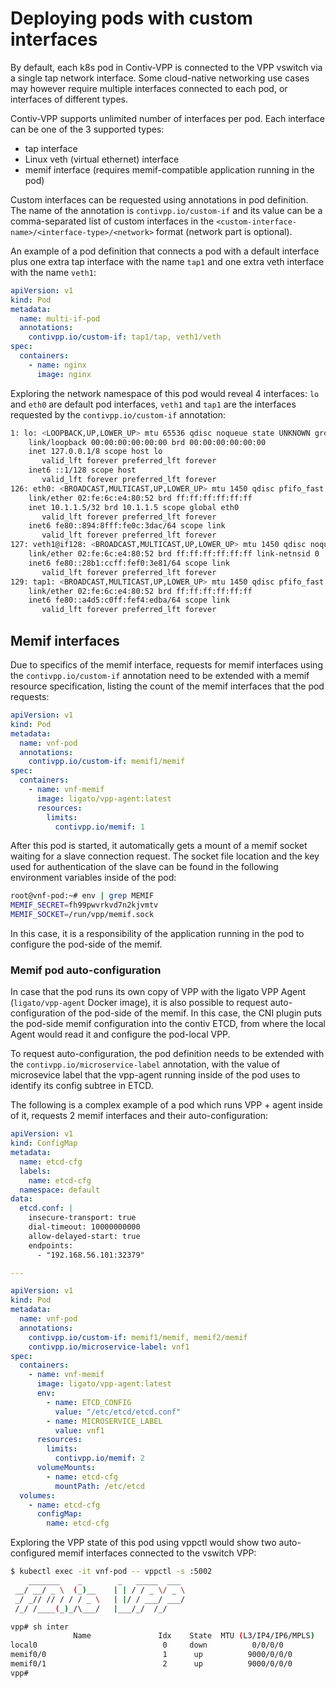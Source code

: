 # Deploying pods with custom interfaces

By default, each k8s pod in Contiv-VPP is connected to the VPP vswitch via a single 
tap network interface. Some cloud-native networking use cases may however require 
multiple interfaces connected to each pod, or interfaces of different types.

Contiv-VPP supports unlimited number of interfaces per pod. Each interface can
be one of the 3 supported types:
 - tap interface
 - Linux veth (virtual ethernet) interface
 - memif interface (requires memif-compatible application running in the pod)
 
Custom interfaces can be requested using annotations in pod definition. The name
of the annotation is `contivpp.io/custom-if` and its value can be a comma-separated
list of custom interfaces in the `<custom-interface-name>/<interface-type>/<network>`
format (network part is optional).

An example of a pod definition that connects a pod with a default interface plus one 
extra tap interface with the name `tap1` and one extra veth interface with the name `veth1`:

```yaml
apiVersion: v1
kind: Pod
metadata:
  name: multi-if-pod
  annotations:
    contivpp.io/custom-if: tap1/tap, veth1/veth
spec:
  containers:
    - name: nginx
      image: nginx
```

Exploring the network namespace of this pod would reveal 4 interfaces: `lo` and `eth0` are default
pod interfaces, `veth1` and `tap1` are the interfaces requested by the `contivpp.io/custom-if` annotation:
```bash
1: lo: <LOOPBACK,UP,LOWER_UP> mtu 65536 qdisc noqueue state UNKNOWN group default qlen 1
    link/loopback 00:00:00:00:00:00 brd 00:00:00:00:00:00
    inet 127.0.0.1/8 scope host lo
       valid_lft forever preferred_lft forever
    inet6 ::1/128 scope host 
       valid_lft forever preferred_lft forever
126: eth0: <BROADCAST,MULTICAST,UP,LOWER_UP> mtu 1450 qdisc pfifo_fast state UNKNOWN group default qlen 1000
    link/ether 02:fe:6c:e4:80:52 brd ff:ff:ff:ff:ff:ff
    inet 10.1.1.5/32 brd 10.1.1.5 scope global eth0
       valid_lft forever preferred_lft forever
    inet6 fe80::894:8fff:fe0c:3dac/64 scope link 
       valid_lft forever preferred_lft forever
127: veth1@if128: <BROADCAST,MULTICAST,UP,LOWER_UP> mtu 1450 qdisc noqueue state UP group default qlen 1000
    link/ether 02:fe:6c:e4:80:52 brd ff:ff:ff:ff:ff:ff link-netnsid 0
    inet6 fe80::28b1:ccff:fef0:3e81/64 scope link 
       valid_lft forever preferred_lft forever
129: tap1: <BROADCAST,MULTICAST,UP,LOWER_UP> mtu 1450 qdisc pfifo_fast state UNKNOWN group default qlen 1000
    link/ether 02:fe:6c:e4:80:52 brd ff:ff:ff:ff:ff:ff
    inet6 fe80::a4d5:c0ff:fef4:edba/64 scope link 
       valid_lft forever preferred_lft forever
```


## Memif interfaces
Due to specifics of the memif interface, requests for memif interfaces using the 
`contivpp.io/custom-if` annotation need to be extended with a memif resource specification,
listing the count of the memif interfaces that the pod requests:

```yaml
apiVersion: v1
kind: Pod
metadata:
  name: vnf-pod
  annotations:
    contivpp.io/custom-if: memif1/memif
spec:
  containers:
    - name: vnf-memif
      image: ligato/vpp-agent:latest
      resources:
        limits:
          contivpp.io/memif: 1
```

After this pod is started, it automatically gets a mount of a memif socket waiting for a slave
connection request. The socket file location and the key used for authentication of the slave
can be found in the following environment variables inside of the pod:
```bash
root@vnf-pod:~# env | grep MEMIF
MEMIF_SECRET=fh99pwvrkvd7n2kjvmtv
MEMIF_SOCKET=/run/vpp/memif.sock
```

In this case, it is a responsibility of the application running in the pod to configure 
the pod-side of the memif.


### Memif pod auto-configuration
In case that the pod runs its own copy of VPP with the ligato VPP Agent (`ligato/vpp-agent` Docker
image), it is also possible to request auto-configuration of the pod-side of the memif.
In this case, the CNI plugin puts the pod-side memif configuration into the contiv ETCD,
from where the local Agent would read it and configure the pod-local VPP.

To request auto-configuration, the pod definition needs to be extended with the
`contivpp.io/microservice-label` annotation, with the value of microsevice label that
the vpp-agent running inside of the pod uses to identify its config subtree in ETCD.

The following is a complex example of a pod which runs VPP + agent inside of it, requests
2 memif interfaces and their auto-configuration:

```yaml
apiVersion: v1
kind: ConfigMap
metadata:
  name: etcd-cfg
  labels:
    name: etcd-cfg
  namespace: default
data:
  etcd.conf: |
    insecure-transport: true
    dial-timeout: 10000000000
    allow-delayed-start: true
    endpoints:
      - "192.168.56.101:32379"

---

apiVersion: v1
kind: Pod
metadata:
  name: vnf-pod
  annotations:
    contivpp.io/custom-if: memif1/memif, memif2/memif
    contivpp.io/microservice-label: vnf1
spec:
  containers:
    - name: vnf-memif
      image: ligato/vpp-agent:latest
      env:
        - name: ETCD_CONFIG
          value: "/etc/etcd/etcd.conf"
        - name: MICROSERVICE_LABEL
          value: vnf1
      resources:
        limits:
          contivpp.io/memif: 2
      volumeMounts:
        - name: etcd-cfg
          mountPath: /etc/etcd
  volumes:
    - name: etcd-cfg
      configMap:
        name: etcd-cfg
```

Exploring the VPP state of this pod using vppctl would show two auto-configured memif
interfaces connected to the vswitch VPP:

```bash
$ kubectl exec -it vnf-pod -- vppctl -s :5002
    _______    _        _   _____  ___ 
 __/ __/ _ \  (_)__    | | / / _ \/ _ \
 _/ _// // / / / _ \   | |/ / ___/ ___/
 /_/ /____(_)_/\___/   |___/_/  /_/    

vpp# sh inter
              Name               Idx    State  MTU (L3/IP4/IP6/MPLS)     Counter          Count     
local0                            0     down          0/0/0/0       
memif0/0                          1      up          9000/0/0/0     
memif0/1                          2      up          9000/0/0/0     
vpp# 
```